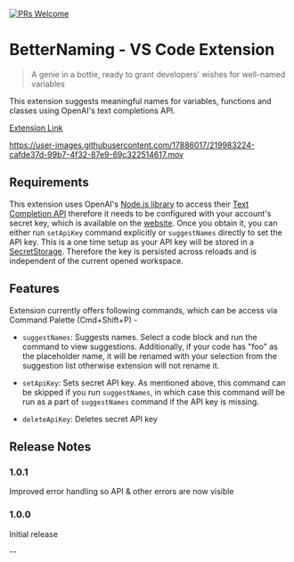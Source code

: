 [![PRs Welcome](https://img.shields.io/badge/PRs-welcome-brightgreen.svg?style=flat-square)](https://makeapullrequest.com)

# BetterNaming - VS Code Extension

> A genie in a bottle, ready to grant developers' wishes for well-named variables

This extension suggests meaningful names for variables, functions and classes
using OpenAI's text completions API.

[Extension Link](https://marketplace.visualstudio.com/items?itemName=pranit-harekar.BetterNaming)

https://user-images.githubusercontent.com/17886017/219983224-cafde37d-99b7-4f32-87e9-69c322514617.mov

## Requirements

This extension uses OpenAI's [Node.js library](https://github.com/openai/openai-node) to access their [Text Completion API](https://platform.openai.com/docs/guides/completion/text-completion) therefore it needs to be configured with your account's secret key, which is available on the [website](https://beta.openai.com/account/api-keys). Once you obtain it, you can either run `setApiKey`
command explicitly or `suggestNames` directly to set the API key. This is a one time setup as your API key will be stored in a [SecretStorage](https://code.visualstudio.com/api/references/vscode-api#SecretStorage). Therefore the key is persisted across reloads and is independent of the current opened workspace.

## Features

Extension currently offers following commands, which can be access via Command Palette (Cmd+Shift+P) -

- `suggestNames`: Suggests names. Select a code block and run the command to view suggestions. Additionally, if your code has "foo" as the placeholder name, it will be renamed with your selection from the suggestion list otherwise
  extension will not rename it.

- `setApiKey`: Sets secret API key. As mentioned above, this command can be skipped if you run `suggestNames`, in which case this command will be run as a part of `suggestNames` command if the API key is missing.

- `deleteApiKey`: Deletes secret API key

## Release Notes

### 1.0.1

Improved error handling so API & other errors are now visible

### 1.0.0

Initial release

--
